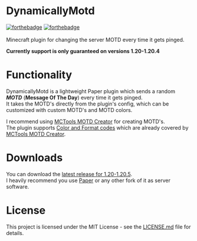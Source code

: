 # DynamicallyMotd
[![forthebadge](https://forthebadge.com/images/badges/made-with-java.svg)](https://forthebadge.com) [![forthebadge](https://forthebadge.com/images/badges/built-with-love.svg)](https://forthebadge.com)<br>
<br>Minecraft plugin for changing the server MOTD every time it gets pinged.

**Currently support is only guaranteed on versions 1.20-1.20.4**

# Functionality
DynamicallyMotd is a lightweight Paper plugin which sends a random ***MOTD*** (**Message Of The Day**) every time it gets pinged.<br>
It takes the MOTD's directly from the plugin's config, which can be customized with custom MOTD's and MOTD colors.

I recommend using [MCTools MOTD Creator](https://mctools.org/motd-creator) for creating MOTD's. <br>
The plugin supports [Color and Format codes](https://www.digminecraft.com/lists/color_list_pc.php) which are already covered by [MCTools MOTD Creator](https://mctools.org/motd-creator).

# Downloads
You can download the [latest release for 1.20-1.20.5](https://github.com/SleepySpeller/DynamicallyMotd/releases/tag/1.20).<br>
I heavily recommend you use [Paper](https://papermc.io/downloads/paper) or any other fork of it as server software.

# License
This project is licensed under the MIT License - see the [LICENSE.md](https://github.com/SleepySpeller/DynamicallyMotd/blob/main/LICENSE) file for details.
